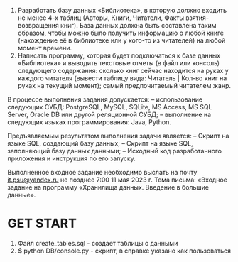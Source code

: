 1. Разработать базу данных «Библиотека», в которую должно входить не менее 4-х таблиц (Авторы, Книги, Читатели, Факты взятия-возвращения книг). База данных должна быть составлена таким образом, чтобы можно было получить информацию о любой книге (нахождение её в библиотеке или у кого-то из читателей) на любой момент времени.
2. Написать программу, которая будет подключаться к базе данных «Библиотека» и выводить текстовые отчеты (в файл или консоль) следующего содержания: 
сколько книг сейчас находится на руках у каждого читателя (вывести таблицу вида: Читатель | Кол-во книг на руках на текущий момент);
самый предпочитаемый читателем жанр.

В процессе выполнения задания допускается:
– использование следующих СУБД: PostgreSQL, MySQL, SQLite, MS Access, MS SQL Server, Oracle DB или другой реляционной СУБД;
– выполнение на следующих языках программирования: Java, Python.

Предъявляемым результатом выполнения задачи является:
– Скрипт на языке SQL, создающий базу данных;
– Скрипт на языке SQL, заполняющий базу данных данными;
– Исходный код разработанного приложения и инструкция по его запуску.

Выполненное входное задание необходимо выслать на почту it.psu@yandex.ru не позднее 7:00 11 мая 2023 г. Тема письма: «Входное задание на программу «Хранилища данных. Введение в большие данные».


# GET START
1. Файл create_tables.sql - создает таблицы с данными
2. $ python DB/console.py - скрипт, в справке указано как пользоваться